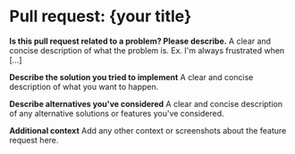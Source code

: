 # Pull request: {your title}

**Is this pull request related to a problem? Please describe.**
A clear and concise description of what the problem is. Ex. I'm always frustrated when [...]

**Describe the solution you tried to implement**
A clear and concise description of what you want to happen.

**Describe alternatives you've considered**
A clear and concise description of any alternative solutions or features you've considered.

**Additional context**
Add any other context or screenshots about the feature request here.
